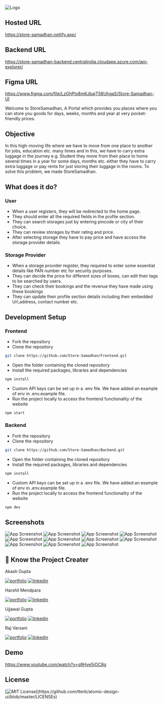 ![Logo](https://res.cloudinary.com/connect-x/image/upload/v1649589432/Logo_j9js3h.png)

## Hosted URL

https://store-samadhan.netlify.app/


## Backend URL

https://store-samadhan-backend.centralindia.cloudapp.azure.com/api-explorer/

## Figma URL

https://www.figma.com/file/LzGhPtx8m6JbajT56UhgaS/Store-Samadhan-UI

Welcome to StoreSamadhan, A Portal which provides you places where you can store you goods for days, weeks, months and year at very pocket-friendly prices.

## Objective

In this high-moving life where we have to move from one place to another for jobs, education etc. many times and in this, we have to carry extra luggage in the journey e.g. Student they move from their place to home several times in a year for some days, months etc. either they have to carry extra luggage or pay rents for just storing their luggage in the rooms. To solve this problem, we made StoreSamadhan.

## What does it do?

### User

- When a user registers, they will be redirected to the home page.
- They should enter all the required fields in the profile section.
- They can search storages just by entering pincode or city of their choice.
- They can review storages by their rating and price.
- After selecting storage they have to pay price and have access the storage provider details.

### Storage Provider

- When a storage provider register, they required to enter some essential details like PAN number etc for security purposes.
- They can decide the price for different sizes of boxes, can edit their tags to be searched by users.
- They can check their bookings and the revenue they have made using these bookings
- They can update their profile section details including their embedded Url,address, contact number etc.

## Development Setup

### Frontend

- Fork the repository
- Clone the repository

```sh
git clone https://github.com/Store-Samadhan/Frontend.git
```

- Open the folder containing the cloned repository
- Install the required packages, libraries and dependencies

```sh
npm install
```

- Custom API keys can be set up in a .env file. We have added an example of env in .env.example file.
- Run the project locally to access the frontend functionality of the website

```sh
npm start
```

### Backend

- Fork the repository
- Clone the repository

```sh
git clone https://github.com/Store-Samadhan/Backend.git
```

- Open the folder containing the cloned repository
- Install the required packages, libraries and dependencies

```sh
npm install
```

- Custom API keys can be set up in a .env file. We have added an example of env in .env.example file.
- Run the project locally to access the frontend functionality of the website

```sh
npm dev
```

## Screenshots

![App Screenshot](https://github.com/Store-Samadhan/Frontend/blob/main/src/Assets/ReadmeAssets/1.png)
![App Screenshot](https://github.com/Store-Samadhan/Frontend/blob/main/src/Assets/ReadmeAssets/2.PNG)
![App Screenshot](https://github.com/Store-Samadhan/Frontend/blob/main/src/Assets/ReadmeAssets/3.png)
![App Screenshot](https://github.com/Store-Samadhan/Frontend/blob/main/src/Assets/ReadmeAssets/4.png)
![App Screenshot](https://github.com/Store-Samadhan/Frontend/blob/main/src/Assets/ReadmeAssets/5.png)
![App Screenshot](https://github.com/Store-Samadhan/Frontend/blob/main/src/Assets/ReadmeAssets/11.png)
![App Screenshot](https://github.com/Store-Samadhan/Frontend/blob/main/src/Assets/ReadmeAssets/6.png)
![App Screenshot](https://github.com/Store-Samadhan/Frontend/blob/main/src/Assets/ReadmeAssets/8.png)
![App Screenshot](https://github.com/Store-Samadhan/Frontend/blob/main/src/Assets/ReadmeAssets/7.png)
![App Screenshot](https://github.com/Store-Samadhan/Frontend/blob/main/src/Assets/ReadmeAssets/9.png)
![App Screenshot](https://github.com/Store-Samadhan/Frontend/blob/main/src/Assets/ReadmeAssets/10.png)

## 🔗 Know the Project Creater

Akash Gupta

[![portfolio](https://img.shields.io/badge/github_portfolio-000?style=for-the-badge&logo=ko-fi&logoColor=white)](https://github.com/akashgupta1909)
[![linkedin](https://img.shields.io/badge/linkedin-0A66C2?style=for-the-badge&logo=linkedin&logoColor=white)](https://www.linkedin.com/in/akash-gupta-1909/)

Harshil Mendpara

[![portfolio](https://img.shields.io/badge/github_portfolio-000?style=for-the-badge&logo=ko-fi&logoColor=white)](https://github.com/HarshilMendpara)
[![linkedin](https://img.shields.io/badge/linkedin-0A66C2?style=for-the-badge&logo=linkedin&logoColor=white)](https://www.linkedin.com/in/harshil-mendpara/)

Ujjawal Gupta

[![portfolio](https://img.shields.io/badge/github_portfolio-000?style=for-the-badge&logo=ko-fi&logoColor=white)](https://github.com/UjjawalGupta30)
[![linkedin](https://img.shields.io/badge/linkedin-0A66C2?style=for-the-badge&logo=linkedin&logoColor=white)](https://www.linkedin.com/in/ujjawalgupta30/)

Raj Varsani

[![portfolio](https://img.shields.io/badge/github_portfolio-000?style=for-the-badge&logo=ko-fi&logoColor=white)](https://github.com/RajVarsani)
[![linkedin](https://img.shields.io/badge/linkedin-0A66C2?style=for-the-badge&logo=linkedin&logoColor=white)](https://www.linkedin.com/in/varsani-raj/)

## Demo

https://www.youtube.com/watch?v=g9Hve5jOC8g

## License

[![MIT License](https://img.shields.io/apm/l/atomic-design-ui.svg?)](https://github.com/tterb/atomic-design-ui/blob/master/LICENSEs)
